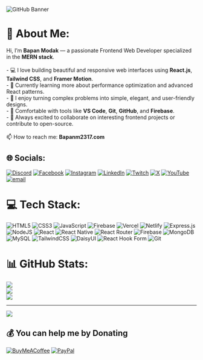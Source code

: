 ![GitHub Banner](banner-image-2.png)

# 💫 About Me:
Hi, I’m **Bapan Modak** — a passionate Frontend Web Developer specialized in the **MERN stack**.<br><br>- 💻 I love building beautiful and responsive web interfaces using **React.js**, **Tailwind CSS**, and **Framer Motion**.<br>- 🚀 Currently learning more about performance optimization and advanced React patterns.<br>- 🧠 I enjoy turning complex problems into simple, elegant, and user-friendly designs.<br>- 🔧 Comfortable with tools like **VS Code**, **Git**, **GitHub**, and **Firebase**.<br>- 🌱 Always excited to collaborate on interesting frontend projects or contribute to open-source.<br><br>📫 How to reach me: **Bapanm2317.com**


## 🌐 Socials:
[![Discord](https://img.shields.io/badge/Discord-%237289DA.svg?logo=discord&logoColor=white)](https://discord.gg/nothing) [![Facebook](https://img.shields.io/badge/Facebook-%231877F2.svg?logo=Facebook&logoColor=white)](https://facebook.com/bapan.modak.965) [![Instagram](https://img.shields.io/badge/Instagram-%23E4405F.svg?logo=Instagram&logoColor=white)](https://instagram.com/i_am_bapan_modak) [![LinkedIn](https://img.shields.io/badge/LinkedIn-%230077B5.svg?logo=linkedin&logoColor=white)](https://linkedin.com/in/bapan2317) [![Twitch](https://img.shields.io/badge/Twitch-%239146FF.svg?logo=Twitch&logoColor=white)](https://twitch.tv/@bapanm23) [![X](https://img.shields.io/badge/X-black.svg?logo=X&logoColor=white)](https://x.com/@bapanm23) [![YouTube](https://img.shields.io/badge/YouTube-%23FF0000.svg?logo=YouTube&logoColor=white)](https://youtube.com/@@bapanmodak7779) [![email](https://img.shields.io/badge/Email-D14836?logo=gmail&logoColor=white)](mailto:bapanm2317@gmail.com) 

# 💻 Tech Stack:
![HTML5](https://img.shields.io/badge/html5-%23E34F26.svg?style=for-the-badge&logo=html5&logoColor=white) ![CSS3](https://img.shields.io/badge/css3-%231572B6.svg?style=for-the-badge&logo=css3&logoColor=white) ![JavaScript](https://img.shields.io/badge/javascript-%23323330.svg?style=for-the-badge&logo=javascript&logoColor=%23F7DF1E) ![Firebase](https://img.shields.io/badge/firebase-%23039BE5.svg?style=for-the-badge&logo=firebase) ![Vercel](https://img.shields.io/badge/vercel-%23000000.svg?style=for-the-badge&logo=vercel&logoColor=white) ![Netlify](https://img.shields.io/badge/netlify-%23000000.svg?style=for-the-badge&logo=netlify&logoColor=#00C7B7) ![Express.js](https://img.shields.io/badge/express.js-%23404d59.svg?style=for-the-badge&logo=express&logoColor=%2361DAFB) ![NodeJS](https://img.shields.io/badge/node.js-6DA55F?style=for-the-badge&logo=node.js&logoColor=white) ![React](https://img.shields.io/badge/react-%2320232a.svg?style=for-the-badge&logo=react&logoColor=%2361DAFB) ![React Native](https://img.shields.io/badge/react_native-%2320232a.svg?style=for-the-badge&logo=react&logoColor=%2361DAFB) ![React Router](https://img.shields.io/badge/React_Router-CA4245?style=for-the-badge&logo=react-router&logoColor=white) ![Firebase](https://img.shields.io/badge/firebase-a08021?style=for-the-badge&logo=firebase&logoColor=ffcd34) ![MongoDB](https://img.shields.io/badge/MongoDB-%234ea94b.svg?style=for-the-badge&logo=mongodb&logoColor=white) ![MySQL](https://img.shields.io/badge/mysql-4479A1.svg?style=for-the-badge&logo=mysql&logoColor=white) ![TailwindCSS](https://img.shields.io/badge/tailwindcss-%2338B2AC.svg?style=for-the-badge&logo=tailwind-css&logoColor=white) ![DaisyUI](https://img.shields.io/badge/daisyui-5A0EF8?style=for-the-badge&logo=daisyui&logoColor=white) ![React Hook Form](https://img.shields.io/badge/React%20Hook%20Form-%23EC5990.svg?style=for-the-badge&logo=reacthookform&logoColor=white) ![Git](https://img.shields.io/badge/git-%23F05033.svg?style=for-the-badge&logo=git&logoColor=white)
# 📊 GitHub Stats:
![](https://github-readme-stats.vercel.app/api?username=Bapan2317&theme=dark&hide_border=false&include_all_commits=true&count_private=true)<br/>
![](https://nirzak-streak-stats.vercel.app/?user=Bapan2317&theme=dark&hide_border=false)<br/>
![](https://github-readme-stats.vercel.app/api/top-langs/?username=Bapan2317&theme=dark&hide_border=false&include_all_commits=true&count_private=true&layout=compact)

---
[![](https://visitcount.itsvg.in/api?id=Bapan2317&icon=3&color=0)](https://visitcount.itsvg.in)

  ## 💰 You can help me by Donating
  [![BuyMeACoffee](https://img.shields.io/badge/Buy%20Me%20a%20Coffee-ffdd00?style=for-the-badge&logo=buy-me-a-coffee&logoColor=black)](https://buymeacoffee.com/https://www.buymeacoffee.com/bapan) [![PayPal](https://img.shields.io/badge/PayPal-00457C?style=for-the-badge&logo=paypal&logoColor=white)](https://paypal.me/bapanm2317@gmail.com) 

  
<!-- Proudly created with GPRM ( https://gprm.itsvg.in ) -->

